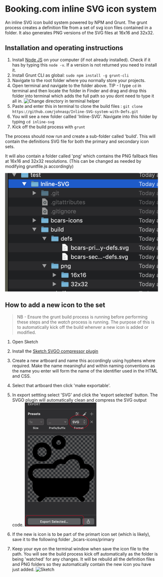 # Booking.com inline SVG icon system 

An inline SVG icon build system powered by NPM and Grunt.  The grunt process creates a definition <def> file from a set of svg icon files contained in a folder.  It also generates PNG versions of the SVG files at 16x16 and 32x32.

## Installation and operating instructions

1. Install [Node JS](https://nodejs.org/en/) on your computer (if not already installed).  Check if it has by typing this `node -v`.  If a version is not returned you need to install it.
2. Install Grunt CLI as global: `sudo npm install -g grunt-cli`
3. Navigate to the root folder where you normally store your projects.
4. Open terminal and navigate to the folder above.  TIP - I type `cd` in terminal and then locate the folder in Finder and drag and drop this folder into terminal which adds the full path so you dont need to type it all in. ![Change directory in terminal helper](cd.gif "Change directory in terminal helper instructions")
5. Paste and enter this in terminal to clone the build files : `git clone https://github.com/johnasp/Inline-SVG-system-with-Defs.git`
6. You will see a new folder callled 'Inline-SVG'.  Navigate into this folder by typing `cd inline-svg`
7. Kick off the build process with `grunt`

The process should now run and create a sub-folder called 'build'.  This will contain the definitions SVG file for both the primary and secondary icon sets. 

It will also contain a folder called 'png' which contains the PNG fallback files at 16x16 and 32x32 resolutions.  (This can be changed as needed by modifying gruntfile.js accordingly)

![folder.png](folder.png)

## How to add a new icon to the set

> NB - Ensure the grunt build process is running before performing these steps and the _watch_ process is running.  The purpose of this is to automatically kick off the build whenver a new icon is added or modified.  

1. Open Sketch
2. Install the [Sketch SVGO compressor plugin](https://www.sketchapp.com/extensions/plugins/svgo-compressor/) 
3. Create a new artboard and name this accordingly using hyphens where required.  Make the name meaningful and within naming conventions as the name you enter will form the name of the identifier used in the HTML and CSS.

3. Select that artboard then click 'make exportable'. 
4. In export settting select 'SVG' and click the 'export selected' button. The SVGO plugin will automatically clean and compress the SVG output code.
![Sketch export setting panel](export-settings.png "Export setting panel")
5. If the new is icon is to be part of the primart icon set (which is likely), save it to the following folder _bcars-icons/primary

6. Keep your eye on the terminal window when save the icon file to the path.  You will see the build process kick off automatically as the folder is being 'watched' for any changes.  It will be rebuild all the definition files and PNG folders so they automatically contain the new icon you have just added.
![Sketch](sketch.gif)

